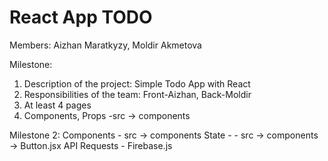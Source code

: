 # React App TODO
Members: Aizhan Maratkyzy, Moldir Akmetova

Milestone:
1. Description of the project: Simple Todo App with React
2. Responsibilities of the team: Front-Aizhan, Back-Moldir
3. At least 4 pages
4. Components, Props -src -> components

Milestone 2:
Components - src -> components
State - - src -> components -> Button.jsx
API Requests - Firebase.js

